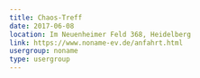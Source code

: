 ```yaml
---
title: Chaos-Treff
date: 2017-06-08
location: Im Neuenheimer Feld 368, Heidelberg
link: https://www.noname-ev.de/anfahrt.html
usergroup: noname
type: usergroup
---
```

